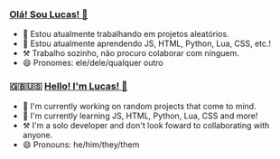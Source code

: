 ### [Olá! Sou Lucas! 👋](https://luca4s.github.io/)

- 🔭 Estou atualmente trabalhando em projetos aleatórios.
- 🌱 Estou atualmente aprendendo JS, HTML, Python, Lua, CSS, etc.!
- ⚒ Trabalho sozinho, não procuro colaborar com nínguem.
- 😄 Pronomes: ele/dele/qualquer outro


### 🇬🇧🇺🇸 [Hello! I'm Lucas! 👋](https://luca4s.github.io/)

- 🔭 I'm currently working on random projects that come to mind.
- 🌱 I'm currently learning JS, HTML, Python, Lua, CSS and more!
- ⚒ I'm a solo developer and don't look foward to collaborating with anyone.
- 😄 Pronouns: he/him/they/them
